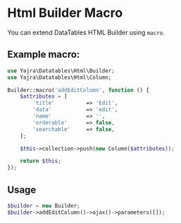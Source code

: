 # Html Builder Macro

You can extend DataTables HTML Builder using `macro`.

## Example macro:
```php
use Yajra\Datatables\Html\Builder;
use Yajra\Datatables\Html\Column;

Builder::macro('addEditColumn', function () {
	$attributes = [
		'title'          => 'Edit',
		'data'           => 'edit',
		'name'           => '',
		'orderable'      => false,
		'searchable'     => false,
	];

	$this->collection->push(new Column($attributes));

	return $this;
});

```

## Usage
```php
$builder = new Builder;
$builder->addEditColumn()->ajax()->parameters([]);

```